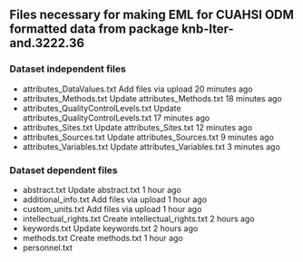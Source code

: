 ## Files necessary for making EML for CUAHSI ODM formatted data from package knb-lter-and.3222.36

### Dataset independent files
* attributes_DataValues.txt 	Add files via upload 	20 minutes ago
* attributes_Methods.txt 	Update attributes_Methods.txt 	18 minutes ago
* attributes_QualityControlLevels.txt 	Update attributes_QualityControlLevels.txt 	17 minutes ago
* attributes_Sites.txt 	Update attributes_Sites.txt 	12 minutes ago
* attributes_Sources.txt 	Update attributes_Sources.txt 	9 minutes ago
* attributes_Variables.txt 	Update attributes_Variables.txt 	3 minutes ago


### Dataset dependent files
* abstract.txt 	Update abstract.txt 	1 hour ago
* additional_info.txt 	Add files via upload 	1 hour ago
* custom_units.txt 	Add files via upload 	1 hour ago
* intellectual_rights.txt 	Create intellectual_rights.txt 	2 hours ago
* keywords.txt 	Update keywords.txt 	2 hours ago
* methods.txt 	Create methods.txt 	1 hour ago
* personnel.txt
